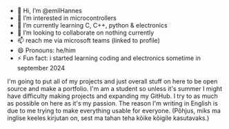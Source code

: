 - 👋 Hi, I’m @emilHannes
- 👀 I’m interested in microcontrollers
- 🌱 I’m currently learning C, C++, python & electronics
- 💞️ I’m looking to collaborate on nothing currently
- 📫 reach me via microsoft teams (linked to profile)
- 😄 Pronouns: he/him
- ⚡ Fun fact: i started learning coding and electronics sometime in september 2024

I'm going to put all of my projects and just overall stuff on here to be open source and make a portfolio.
I'm am a student so unless it's summer I might have difficulty making projects and expanding my GitHub. I try to as much as possible on here as it's my passion.
The reason I'm writing in English is due to me trying to make everything usable for everyone.
(Põhjus, miks ma inglise keeles kirjutan on, sest ma tahan teha kõike kõigile kasutavaks.)
<!---
emilHannes/emilHannes is a ✨ special ✨ repository because its `README.md` (this file) appears on your GitHub profile.
You can click the Preview link to take a look at your changes.
--->

